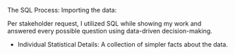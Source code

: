 The SQL Process: Importing the data:


Per stakeholder request, I utilized SQL while showing my work and answered every possible question using data-driven decision-making.
* Individual Statistical Details: A collection of simpler facts about the data.
